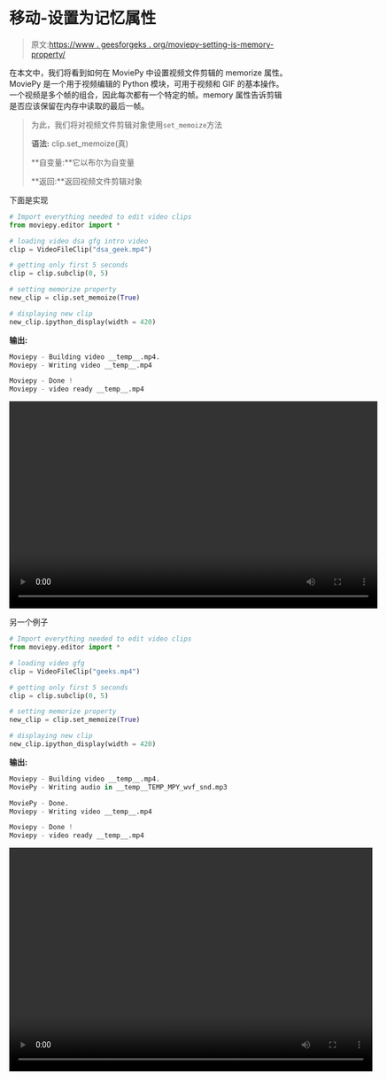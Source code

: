 # 移动-设置为记忆属性

> 原文:[https://www . geesforgeks . org/moviepy-setting-is-memory-property/](https://www.geeksforgeeks.org/moviepy-setting-is-memorize-property/)

在本文中，我们将看到如何在 MoviePy 中设置视频文件剪辑的 memorize 属性。MoviePy 是一个用于视频编辑的 Python 模块，可用于视频和 GIF 的基本操作。一个视频是多个帧的组合，因此每次都有一个特定的帧。memory 属性告诉剪辑是否应该保留在内存中读取的最后一帧。

> 为此，我们将对视频文件剪辑对象使用`set_memoize`方法
> 
> **语法:** clip.set_memoize(真)
> 
> **自变量:**它以布尔为自变量
> 
> **返回:**返回视频文件剪辑对象

下面是实现

```py
# Import everything needed to edit video clips 
from moviepy.editor import *

# loading video dsa gfg intro video 
clip = VideoFileClip("dsa_geek.mp4") 

# getting only first 5 seconds
clip = clip.subclip(0, 5)

# setting memorize property
new_clip = clip.set_memoize(True)

# displaying new clip
new_clip.ipython_display(width = 420)
```

**输出:**

```py
Moviepy - Building video __temp__.mp4.
Moviepy - Writing video __temp__.mp4

Moviepy - Done !
Moviepy - video ready __temp__.mp4

```

<video class="wp-video-shortcode" id="video-476072-1" width="665" height="374" preload="metadata" controls=""><source type="video/mp4" src="https://media.geeksforgeeks.org/wp-content/uploads/20200827002306/1st9.mp4?_=1">[https://media.geeksforgeeks.org/wp-content/uploads/20200827002306/1st9.mp4](https://media.geeksforgeeks.org/wp-content/uploads/20200827002306/1st9.mp4)</video>

另一个例子

```py
# Import everything needed to edit video clips
from moviepy.editor import *

# loading video gfg
clip = VideoFileClip("geeks.mp4")

# getting only first 5 seconds
clip = clip.subclip(0, 5)

# setting memorize property
new_clip = clip.set_memoize(True)

# displaying new clip
new_clip.ipython_display(width = 420)
```

**输出:**

```py
Moviepy - Building video __temp__.mp4.
MoviePy - Writing audio in __temp__TEMP_MPY_wvf_snd.mp3

MoviePy - Done.
Moviepy - Writing video __temp__.mp4

Moviepy - Done !
Moviepy - video ready __temp__.mp4

```

<video class="wp-video-shortcode" id="video-476072-2" width="656" height="404" preload="metadata" controls=""><source type="video/mp4" src="https://media.geeksforgeeks.org/wp-content/uploads/20200827002455/2nd8.mp4?_=2">[https://media.geeksforgeeks.org/wp-content/uploads/20200827002455/2nd8.mp4](https://media.geeksforgeeks.org/wp-content/uploads/20200827002455/2nd8.mp4)</video>